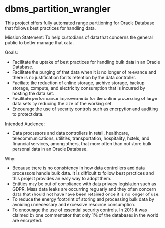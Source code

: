 # dbms_partition_wrangler
This project offers fully automated range partitioning for Oracle Database that follows best practices for handling data.

Mission Statement: To help custodians of data that concerns the general public to better manage that data.

Goals:
* Facilitate the uptake of best practices for handling bulk data in an Oracle Database.
* Facilitate the purging of that data when it is no longer of relevance and there is no justification for its retention by the data controller.
* Faciliate the reduction of online storage, archive storage, backup storage, compute, and electricity consumption that is incurred by hosting the data set.
* Facilitate performance improvements for the online processing of large data sets by reducing the size of the working set.
* Encourage the use of security controls such as encrpytion and auditing to protect data.

Intended Audience:
* Data processors and data controllers in retail, healthcare, telecommunications, utilities, transportation, hospitality, hotels, and financial services, among others, that more often than not store bulk personal data in an Oracle Database.

Why:
* Because there is no consistency in how data controllers and data processors handle bulk data. It is difficult to follow best practices and this project provides an easy way to adopt them.
* Entities may be out of compliance with data privacy legislation such as GDPR. Mass data leaks are occurring regularly and they often concern data that should not have have been retained once it is no longer of use.
* To reduce the energy footprint of storing and processing bulk data by avoiding unnecessary and excessive resource consumption.
* To encourage the use of essential security controls. In 2018 it was claimed by one commentator that only 1% of the databases in the world are encrpyted.
